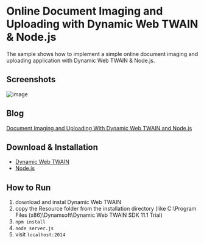 Online Document Imaging and Uploading with Dynamic Web TWAIN & Node.js
=======================================================================

The sample shows how to implement a simple online document imaging and uploading application with Dynamic Web TWAIN & Node.js.

Screenshots
-----------
![image](http://www.codepool.biz/wp-content/uploads/2014/11/nodejs_dwt.png)

Blog
-----------------------
[Document Imaging and Uploading With Dynamic Web TWAIN and Node.js][5]

Download & Installation
-----------------------
* [Dynamic Web TWAIN][1]
* [Node.js][2]

How to Run
-----------
1. download and instal Dynamic Web TWAIN
2. copy the Resource folder from the installation directory (like C:\Program Files (x86)\Dynamsoft\Dynamic Web TWAIN SDK 11.1 Trial)
3. `npm install`
4. `node server.js`
5. visit `localhost:2014`

[1]:http://www.dynamsoft.com/CustomerPortal/LoginOrRegister.aspx?status=signup&op=4DD608F3803493E4&product=CB4BDC4FF903450C
[2]:http://nodejs.org/download/
[3]:http://expressjs.com/
[4]:https://github.com/felixge/node-formidable
[5]:http://www.codepool.biz/twain/document-imaging-and-uploading-with-dynamic-web-twain-and-node-js.html
